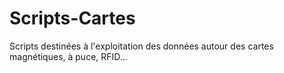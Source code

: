 # Scripts-Cartes
Scripts destinées à l'exploitation des données autour des cartes magnétiques, à puce, RFID... 

